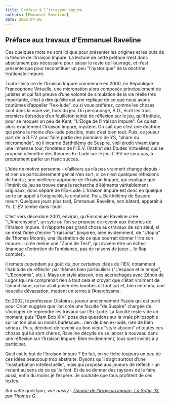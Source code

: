 ```yaml
---
title: Préface à l’irrasyon impure
authors: [Emmanuel Raveline]
date: 2002-04-26
---
```


## Préface aux travaux d’Emmanuel Raveline

Ces quelques mots ne sont ici que pour présenter les origines et les buts de la théorie de l’Irraison Impure. La lecture de cette préface n’est donc absolument pas nécessaire pour saisyr le reste de l’ouvrage, et n’est présente que pour reconstituer un peu "l’hystorique" de la doctrine Irrationalo-Impure.

Toute l’histoire de l’Irraison Impure commence en 2000, en République Francophone Virtuelle, une micronation alors composée principalement de juristes et qui fait preuve d’une volonté de simulation de la vie réelle très importante, c’est à dire qu’elle est une réplique de ce que nous avons coutûmes d’appeller "l’ex-lude", ou si vous préférez, comme les choses sont dans la vraie vie, hors du jeu. Un personnage, A.D., écrit les trois premiers épisodes d’un feuilleton teinté de réflexion sur le jeu, qu’il intitule, pour se moquer un peu de Kant, "L’Eloge de l’Irraison Impure". Ce qu’est alors exactement l’Irraison Impure, mystère. On sait que c’est une doctrine qui prône le moins d’ex-lude possible, mais c’est bien tout. Puis, ce joueur part de la R.F.V. pour faire partie des pionniers de YS, "phare du micromonde", où il incarne Barthélémy de Suspire, vieil érudit vivant dans une immense tour, fondateur de l’I.E.V. (Institut des Etudes Virtuelles) qui se propose d’émettre des théories Ex-Lude sur le jeu. L’IEV ne sera pas, à proprement parler un franc succès.

L’idée ne motive personne - d’ailleurs ça n’a pas vraiment changé depuis - et rien de particulièrement génial n’en sort, si ce n’est quelques réflexions de fonds ; une meilleure approche de l’Irraison Impure, qui explique que l’intérêt du jeu se trouve dans la recherche d’éléments véritablement originaux, donc séparé de l’Ex-Lude. L’Irraison Impure est donc en quelque sorte un appel à l’originalité, la créativité. Puis, Barthélémy de Suspire meurt. Quelques jours plus tard, Emmanuel Raveline, son bâtard, apparaît à Ys. L’IEV tombe dans l’oubli.

C’est vers décembre 2001, environ, qu’Emmanuel Raveline crée "L’Anarchysme", un syte où l’on se propose de revenir aux théories de l’Irraison Impure. Il n’apporte pas grand chose aux travaux de son aïeul, si ce n’est l’idée d’écrire "Irraisonia" (inspirée, bien évidemment, de "Utopia" de Thomas Moore), une illustration de ce que pourrait donner l’Irraison Impure. Il crée même une "Zone de Test", qui s’avère être un échec (manque d’entretien de l’ambiance, pas de raisons de jouer... le flop complet).

Il remets cependant au goût du jour certaines idées de l’IEV, notamment l’habitude de réfléchir par thèmes bien particuliers ("L’espace et le temps", "L’Economie", etc.). Mays un style abscon, des accrochages avec Zénon de Lugor (qui ne comprenait rien à tout cela et croyait que c’était vraiment de l’anarchisme, qu’on allait poser des bombes et tout ça) et, bien entendu, une nouvelle dévastation, mettent un terme à l’Anarchysme.

En 2002, le professeur Diafoirus, joueur anciennement Yssois qui est parti pour Orion suggère que l’on crée une faculté "de Suspire" chargée de s’occuper de reprendre les travaux sur l’Ex-Lude. La faculté reste vide un moment, puis "Dam Bob XIV" pose des questions sur la vraie philosophie sur un ton plus ou moins burlesque... rien de bien ex-lude, rien de bien sérieux. Puis, décidant de revenir au bon vieux "style abscon" et toutes ces choses qui lui sont chères, Raveline décyde de se lancer à nouveau dans une réflexion sur l’Irraison Impure. Bien évidemment, tous sont invités à y participer.

Quel est le but de l’Irraison Impure ? En fait, on se fiche toujours un peu de ces idées beaucoup trop abstraite. Dysons qu’il s’agit surtout d’une "masturbation intellectuelle", mais qui propose aux joueurs de réfléchir un instant au sens de ce qu’ils font. Et de se donner des raysons de le faire aussi, enfin du moins je l’espère. Je souhaite que tous profitent de ces textes.

_Sur cette questyon, voir aussy : [Théorie de l’irrayson impure, La Sofia, 13](../637), par Thomas G._